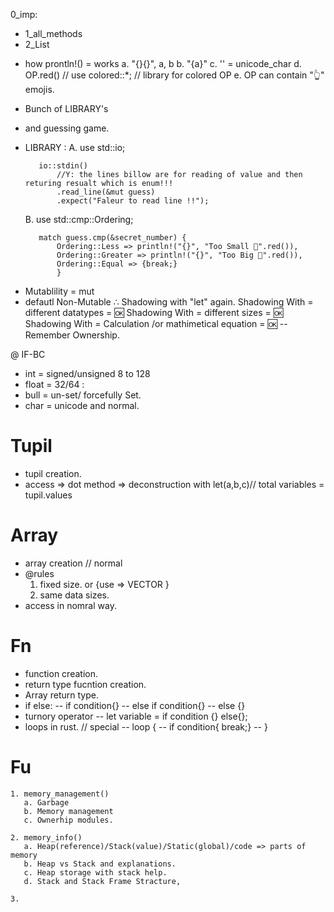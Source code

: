 0_imp:

- 1_all_methods
- 2_List

<!-- Y: chapter_1: -->

- how prontln!() = works
a. "{}{}", a, b
b. "{a}"
c. '' = unicode_char
d. OP.red() // use colored::\*; // library for colored OP
e. OP can contain "👆" emojis.
<!--DX: =============================================================================================== -->

<!-- Y: chapter_2_guessing_game -->

- Bunch of LIBRARY's
- and guessing game.
- LIBRARY :
  A. use std::io;

         io::stdin()
             //Y: the lines billow are for reading of value and then returing resualt which is enum!!!
             .read_line(&mut guess)
             .expect("Faleur to read line !!");

  B. use std::cmp::Ordering;

         match guess.cmp(&secret_number) {
             Ordering::Less => println!("{}", "Too Small 🔽".red()),
             Ordering::Greater => println!("{}", "Too Big 🔼".red()),
             Ordering::Equal => {break;}
             }

  <!--DX: =============================================================================================== -->

<!-- Y: chapter_3_1_variable_mutabliity -->

- Mutablility = mut
- defautl Non-Mutable
∴ Shadowing with "let" again.
Shadowing With = different datatypes = 🆗
Shadowing With = different sizes = 🆗
Shadowing With = Calculation /or mathimetical equation = 🆗
-- Remember Ownership.
<!--DX: =============================================================================================== -->

<!-- Y: chapter_3_2_data_types_scaller  -->

@ IF-BC

- int = signed/unsigned 8 to 128
- float = 32/64 :
- bull = un-set/ forcefully Set.
- char = unicode and normal.
<!--DX: =============================================================================================== -->

<!-- Y: chapter_3_3_datatypes_compound -->

# Tupil

- tupil creation.
- access
  => dot method
  => deconstruction with let(a,b,c)// total variables = tupil.values

# Array

- array creation // normal
- @rules
  1.  fixed size. or {use => VECTOR }
  2.  same data sizes.
- access in nomral way.

# Fn

- function creation.
- return type fucntion creation.
- Array return type.
- if else:
  -- if condition{}
  -- else if condition{}
  -- else {}
- turnory operator
  -- let variable = if condition {} else{};
- loops in rust. // special
  -- loop {
  -- if condition{ break;}
  -- }

<!--DX: =============================================================================================== -->

<!-- Y: chapter_3_4_ownership_1 -->

# Fu

    1. memory_management()
       a. Garbage
       b. Memory management
       c. Ownerhip modules.

    2. memory_info()
       a. Heap(reference)/Stack(value)/Static(global)/code => parts of memory
       b. Heap vs Stack and explanations.
       c. Heap storage with stack help.
       d. Stack and Stack Frame Stracture,

    3.
